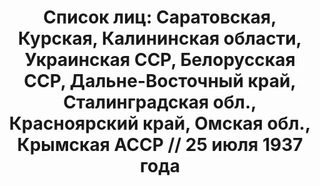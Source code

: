 ---
title: 'Список лиц: Саратовская, Курская, Калининская области, Украинская ССР, Белорусская
  ССР, Дальне-Восточный край, Сталинградская обл., Красноярский край, Омская обл.,
  Крымская АССР // 25 июля 1937 года'
description: РГАСПИ, ф.17, оп.171, дело 410, лист 77
images:
- /disk/pictures/v02/17-171-410-077.jpg
- /disk/pictures/v02/17-171-410-078.jpg
- /disk/pictures/v02/17-171-410-079.jpg
- /disk/pictures/v02/17-171-410-080.jpg
- /disk/pictures/v02/17-171-410-081.jpg
- /disk/pictures/v02/17-171-410-082.jpg
---
